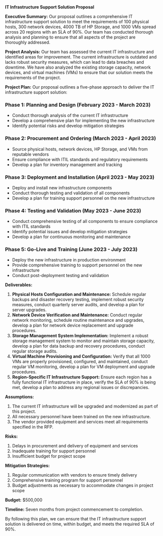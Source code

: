 **IT Infrastructure Support Solution Proposal**

**Executive Summary:**
Our proposal outlines a comprehensive IT infrastructure support solution to meet the requirements of 100 physical hosts, 300 network devices, 4000 TB of HP Storage, and 1000 VMs spread across 20 regions with an SLA of 90%. Our team has conducted thorough analysis and planning to ensure that all aspects of the project are thoroughly addressed.

**Project Analysis:**
Our team has assessed the current IT infrastructure and identified areas for improvement. The current infrastructure is outdated and lacks robust security measures, which can lead to data breaches and downtime. We have also analyzed the existing storage capacity, network devices, and virtual machines (VMs) to ensure that our solution meets the requirements of the project.

**Project Plan:**
Our proposal outlines a five-phase approach to deliver the IT infrastructure support solution:

### Phase 1: Planning and Design (February 2023 - March 2023)

* Conduct thorough analysis of the current IT infrastructure
* Develop a comprehensive plan for implementing the new infrastructure
* Identify potential risks and develop mitigation strategies

### Phase 2: Procurement and Ordering (March 2023 - April 2023)

* Source physical hosts, network devices, HP Storage, and VMs from reputable vendors
* Ensure compliance with ITIL standards and regulatory requirements
* Develop a plan for inventory management and tracking

### Phase 3: Deployment and Installation (April 2023 - May 2023)

* Deploy and install new infrastructure components
* Conduct thorough testing and validation of all components
* Develop a plan for training support personnel on the new infrastructure

### Phase 4: Testing and Validation (May 2023 - June 2023)

* Conduct comprehensive testing of all components to ensure compliance with ITIL standards
* Identify potential issues and develop mitigation strategies
* Develop a plan for continuous monitoring and maintenance

### Phase 5: Go-Live and Training (June 2023 - July 2023)

* Deploy the new infrastructure in production environment
* Provide comprehensive training to support personnel on the new infrastructure
* Conduct post-deployment testing and validation

**Deliverables:**

1. **Physical Hosts Configuration and Maintenance:** Schedule regular backups and disaster recovery testing, implement robust security measures, conduct quarterly server audits, and develop a plan for server upgrades.
2. **Network Device Verification and Maintenance:** Conduct regular network monitoring, schedule routine maintenance and upgrades, develop a plan for network device replacement and upgrade procedures.
3. **Storage Management System Implementation:** Implement a robust storage management system to monitor and maintain storage capacity, develop a plan for data backup and recovery procedures, conduct regular storage audits.
4. **Virtual Machine Provisioning and Configuration:** Verify that all 1000 VMs are properly provisioned, configured, and maintained, conduct regular VM monitoring, develop a plan for VM deployment and upgrade procedures.
5. **Region-Specific IT Infrastructure Support:** Ensure each region has a fully functional IT infrastructure in place, verify the SLA of 90% is being met, develop a plan to address any regional issues or discrepancies.

**Assumptions:**

1. The current IT infrastructure will be upgraded and modernized as part of this project.
2. All necessary personnel have been trained on the new infrastructure.
3. The vendor provided equipment and services meet all requirements specified in the RFP.

**Risks:**
1. Delays in procurement and delivery of equipment and services
2. Inadequate training for support personnel
3. Insufficient budget for project scope

**Mitigation Strategies:**

1. Regular communication with vendors to ensure timely delivery
2. Comprehensive training program for support personnel
3. Budget adjustments as necessary to accommodate changes in project scope

**Budget:** $500,000

**Timeline:** Seven months from project commencement to completion.

By following this plan, we can ensure that the IT infrastructure support solution is delivered on time, within budget, and meets the required SLA of 90%.